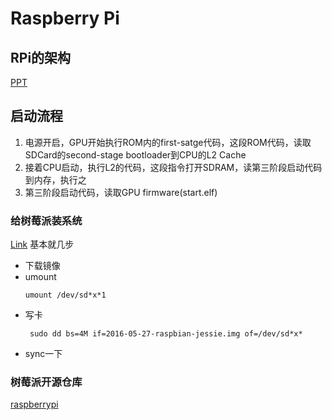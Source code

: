 # Raspberry Pi

## RPi的架构
[PPT](http://www.macs.hw.ac.uk/~hwloidl/Courses/F28HS/slides_RPi_arch.pdf)

## 启动流程
1. 电源开启，GPU开始执行ROM内的first-satge代码，这段ROM代码，读取SDCard的second-stage bootloader到CPU的L2 Cache
2. 接着CPU启动，执行L2的代码，这段指令打开SDRAM，读第三阶段启动代码到内存，执行之
3. 第三阶段启动代码，读取GPU firmware(start.elf)

### 给树莓派装系统
[Link](https://www.raspberrypi.org/documentation/installation/installing-images/linux.md)
基本就几步
* 下载镜像
* umount
  ```
  umount /dev/sd*x*1
  ```
* 写卡
  ```
   sudo dd bs=4M if=2016-05-27-raspbian-jessie.img of=/dev/sd*x*
  ```
* sync一下

### 树莓派开源仓库
[raspberrypi](https://github.com/raspberrypi)

